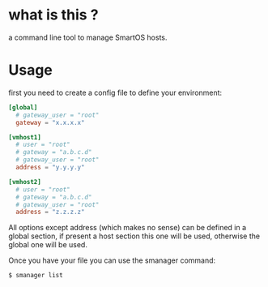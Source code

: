 # what is this ?

a command line tool to manage SmartOS hosts.


# Usage

first you need to create a config file to define your environment:

```toml
[global]
  # gateway_user = "root"
  gateway = "x.x.x.x"

[vmhost1]
  # user = "root"
  # gateway = "a.b.c.d"
  # gateway_user = "root"
  address = "y.y.y.y"

[vmhost2]
  # user = "root"
  # gateway = "a.b.c.d"
  # gateway_user = "root"
  address = "z.z.z.z"

```

All options except address (which makes no sense) can be defined in a global section, if present a host section this one will be used, otherwise the global one will be used.

Once you have your file you can use the smanager command:

```bash
$ smanager list
```

